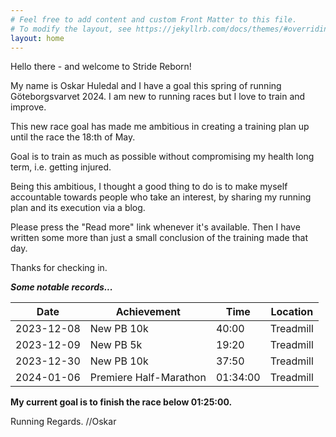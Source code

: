 ```yaml
---
# Feel free to add content and custom Front Matter to this file.
# To modify the layout, see https://jekyllrb.com/docs/themes/#overriding-theme-defaults
layout: home
---
```


Hello there - and welcome to Stride Reborn!

My name is Oskar Huledal and I have a goal this spring of running Göteborgsvarvet 2024. I am new to running races but I love to train and improve.

This new race goal has made me ambitious in creating a training plan up until the race the 18:th of May.

Goal is to train as much as possible without compromising my health long term, i.e. getting injured.

Being this ambitious, I thought a good thing to do is to make myself accountable towards people who take an interest, by sharing my running plan and its execution via a blog.

Please press the "Read more" link whenever it's available. Then I have written some more than just a small conclusion of the training made that day.

Thanks for checking in.

***Some notable records...***

| Date       | Achievement                 | Time       | Location   |
|------------|-----------------------------|------------|------------|
| 2023-12-08 | New PB 10k                  | 40:00      | Treadmill  |
| 2023-12-09 | New PB 5k                   | 19:20      | Treadmill  |
| 2023-12-30 | New PB 10k                  | 37:50      | Treadmill  |
| 2024-01-06 | Premiere Half-Marathon      | 01:34:00   | Treadmill  |


**My current goal is to finish the race below 01:25:00.**

Running Regards. //Oskar
